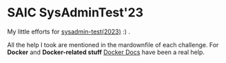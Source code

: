 # SAIC SysAdminTest'23

My little efforts for [sysadmin-test(2023)](https://github.com/saic-iitmandi/sysadmin-test/blob/main/2023/challenges.md) :) .

All the help I took are mentioned in the mardownfile of each challenge. For **Docker** and **Docker-related stuff** [Docker Docs](https://docs.docker.com/) have been a real help.

